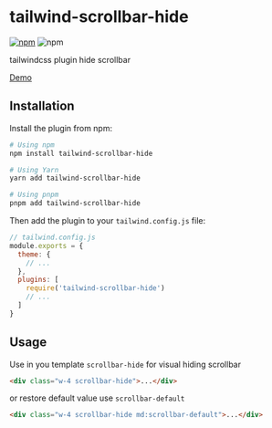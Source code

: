 # tailwind-scrollbar-hide

[![npm](https://img.shields.io/npm/v/tailwind-scrollbar-hide)](https://www.npmjs.com/package/tailwind-scrollbar-hide)
![npm](https://img.shields.io/npm/dt/tailwind-scrollbar-hide)

tailwindcss plugin hide scrollbar

[Demo](https://reslear.github.io/packages/tailwind-scroll-hide/index.html)

## Installation

Install the plugin from npm:

```sh
# Using npm
npm install tailwind-scrollbar-hide

# Using Yarn
yarn add tailwind-scrollbar-hide

# Using pnpm
pnpm add tailwind-scrollbar-hide
```

Then add the plugin to your `tailwind.config.js` file:

```js
// tailwind.config.js
module.exports = {
  theme: {
    // ...
  },
  plugins: [
    require('tailwind-scrollbar-hide')
    // ...
  ]
}
```

## Usage

Use in you template `scrollbar-hide` for visual hiding scrollbar

```html
<div class="w-4 scrollbar-hide">...</div>
```

or restore default value use `scrollbar-default`

```html
<div class="w-4 scrollbar-hide md:scrollbar-default">...</div>
```

